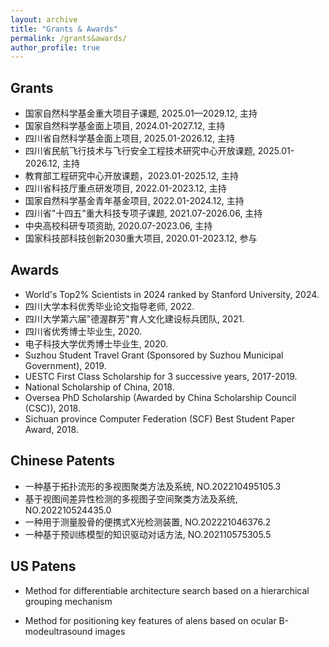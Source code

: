 ```yaml
---
layout: archive
title: "Grants & Awards"
permalink: /grants&awards/
author_profile: true
---
```

## Grants
* 国家自然科学基金重大项目子课题, 2025.01—2029.12, 主持
* 国家自然科学基金面上项目, 2024.01-2027.12, 主持
* 四川省自然科学基金面上项目, 2025.01-2026.12, 主持
* 四川省民航飞行技术与飞行安全工程技术研究中心开放课题, 2025.01-2026.12, 主持
* 教育部工程研究中心开放课题，2023.01-2025.12, 主持
* 四川省科技厅重点研发项目, 2022.01-2023.12, 主持
* 国家自然科学基金青年基金项目, 2022.01-2024.12, 主持
* 四川省"十四五"重大科技专项子课题, 2021.07-2026.06, 主持
* 中央高校科研专项资助, 2020.07-2023.06, 主持
* 国家科技部科技创新2030重大项目, 2020.01-2023.12, 参与

## Awards
* World's Top2% Scientists in 2024 ranked by Stanford University, 2024.
* 四川大学本科优秀毕业论文指导老师, 2022.
* 四川大学第六届"德渥群芳"育人文化建设标兵团队, 2021.
* 四川省优秀博士毕业生, 2020.
* 电子科技大学优秀博士毕业生, 2020.
* Suzhou Student Travel Grant (Sponsored by Suzhou Municipal Government), 2019.
* UESTC First Class Scholarship for 3 successive years, 2017-2019.
* National Scholarship of China, 2018.
* Oversea PhD Scholarship (Awarded by China Scholarship Council (CSC)), 2018.
* Sichuan province Computer Federation (SCF) Best Student Paper Award, 2018.

## Chinese Patents
* 一种基于拓扑流形的多视图聚类方法及系统, NO.202210495105.3
* 基于视图间差异性检测的多视图子空间聚类方法及系统, NO.202210524435.0
* 一种用于测量股骨的便携式X光检测装置, NO.202221046376.2
* 一种基于预训练模型的知识驱动对话方法, NO.202110575305.5

## US Patens
* Method for differentiable architecture search based on a hierarchical grouping mechanism
* Method for positioning key features of alens based on ocular B-modeultrasound images

  <!--
  * Outstanding Graduate Student in Sichuan Province, Sichuan Province, 2020.
  Outstanding Graduate Student of University of Electronic Science and Technology of China, UESTC, 2020.
  -->
